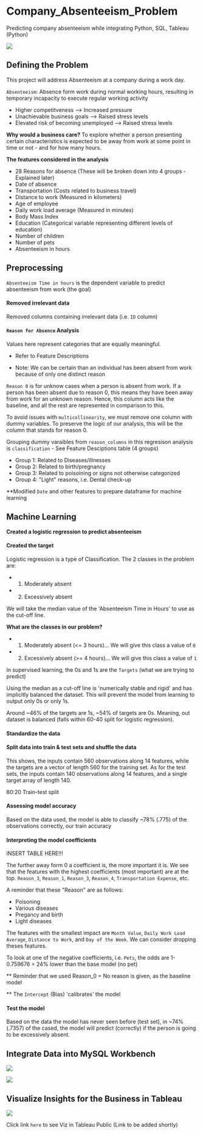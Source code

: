 # Company_Absenteeism_Problem
Predicting company absenteeism while integrating Python, SQL, Tableau (Python)

![](images/AbsenteeismCartoon.png)

## Defining the Problem
This project will address Absenteeism at a company during a work day.

`Absenteeism`: Absence form work during normal working hours, resulting in temporary incapacity to execute regular working activity

* Higher competitveness --> Increased pressure
* Unachievable business goals --> Raised stress levels
* Elevated risk of becoming unemployed --> Raised stress levels

**Why would a business care?** 
To explore whether a person presenting certain characteristics is expected to be away from work at some point in time or not - and for how many hours.

**The features considered in the analysis**
* 28 Reasons for absence (These will be broken down into 4 groups - Explained later)
* Date of absence
* Transportation (Costs related to business travel)
* Distance to work (Measured in kilometers)
* Age of employee
* Daily work load average (Measured in minutes)
* Body Mass Index
* Education (Categorical variable representing different levels of education)
* Number of children
* Number of pets
* Absenteeism in hours


## Preprocessing
`Absenteeism Time in hours` is the dependent variable to predict absenteeism from work (the goal)

#### Removed irrelevant data
Removed columns containing irrelevant data (i.e. `ID` column)

#### `Reason for Absence` Analysis
Values here represent categories that are equally meaningful. 
* Refer to Feature Descriptions

* Note: We can be certain than an individual has been absent from work because of only one distinct reason

`Reason 0` is for unknow cases when a person is absent from work. If a person has been absent due to reason 0, this means they have been away from work for an unknown reason. Hence, this column acts like the baseline, and all the rest are represented in comparison to this.

To avoid issues with `multicollinearity`, we must remove one column with dummy variables. To preserve the logic of our analysis, this will be the column that stands for reason 0.

Grouping dummy varaibles from `reason_columns` in this regresison analysis is `classification` - See Feature Desciptions table (4 groups)

* Group 1: Related to Diseases/illnesses
* Group 2: Related to birth/pregnancy
* Group 3: Related to poisoining or signs not otherwise categorized
* Group 4: "Light" reasons, i.e. Dental check-up

**Modified `Date` and other features to prepare dataframe for machine learning

## Machine Learning
**Created a logistic regression to predict absenteeism**

#### Created the target
Logistic regression is a type of Classification. The 2 classes in the problem are: 

* 1. Moderately absent
* 2. Excessively absent

We will take the median value of the 'Absenteeism Time in Hours' to use as the cut-off line.

**What are the classes in our problem?**
* 1. Moderately absent (<= 3 hours)... We will give this class a value of `0`
* 2. Excessively absent (>= 4 hours)... We will give this class a value of `1`

In supervised learning, the 0s and 1s are the `Targets` (what we are trying to predict)

Using the median as a cut-off line is 'numerically stable and rigid' and has implicitly balanced the dataset. This will prevent the model from learning to output only 0s or only 1s.

Around ~46% of the targets are 1s, ~54% of targets are 0s. Meaning, out dataset is balanced (falls within 60-40 split for logistic regression).

#### Standardize the data


#### Split data into train & test sets and shuffle the data
This shows, the inputs contain 560 observations along 14 features, while the targets are a vector of length 560 for the training set. As for the test sets, the inputs contain 140 observations along 14 features, and a single target array of length 140. 

80:20 Train-test split

#### Assessing model accuracy
Based on the data used, the model is able to classify ~78% (.775) of the observations correctly, our train accuracy

#### Interpreting the model coefficients

INSERT TABLE HERE!!!

The further away form 0 a coefficient is, the more important it is.
We see that the features with the highest coefficients (most important) are at the top. `Reason_3`, `Reason_1`, `Reason_3`, `Reason_4`, `Transportation Expense`, etc.

A reminder that these "Reason" are as follows:
* Poisoning
* Various diseases
* Pregancy and birth
* Light diseases

The features with the smallest impact are `Month Value`, `Daily Work Load Average`, `Distance to Work`, and `Day of the Week`. We can consider dropping theses features.

To look at one of the negative coefficients, i.e. `Pets`, the odds are 1-0.759676 = 24% lower than the base model (no pet)

** Reminder that we used Reason_0 = No reason is given, as the baseline model

** The `Intercept` (Bias) 'calibrates' the model

#### Test the model
Based on the data the model has never seen before (test set), in ~74% (.7357) of the cased, the model will predict (correctly) if the person is going to be excessively absent.

## Integrate Data into MySQL Workbench

![](images/mysql_logo.png)

![](images/SQLscreenshot.png)

## Visualize Insights for the Business in Tableau

![](images/tableau-logo.jpg)

Click link `here` to see Viz in Tableau Public
(Link to be added shortly)
